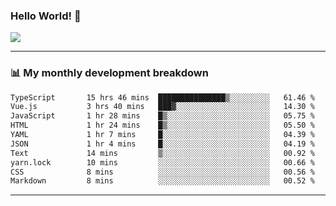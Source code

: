### Hello World! 👋

<a>
  <img align="center" src="https://github-readme-stats.vercel.app/api?username=megatunger&count_private=true&include_all_commits=true&bg_color=30,56CCF2,2F80ED&title_color=fff&text_color=fff" />
</a>

------
### 📊 My monthly development breakdown

<!--START_SECTION:waka-->

```txt
TypeScript       15 hrs 46 mins  ███████████████▒░░░░░░░░░   61.46 %
Vue.js           3 hrs 40 mins   ███▓░░░░░░░░░░░░░░░░░░░░░   14.30 %
JavaScript       1 hr 28 mins    █▒░░░░░░░░░░░░░░░░░░░░░░░   05.75 %
HTML             1 hr 24 mins    █▒░░░░░░░░░░░░░░░░░░░░░░░   05.50 %
YAML             1 hr 7 mins     █░░░░░░░░░░░░░░░░░░░░░░░░   04.39 %
JSON             1 hr 4 mins     █░░░░░░░░░░░░░░░░░░░░░░░░   04.19 %
Text             14 mins         ▒░░░░░░░░░░░░░░░░░░░░░░░░   00.92 %
yarn.lock        10 mins         ░░░░░░░░░░░░░░░░░░░░░░░░░   00.66 %
CSS              8 mins          ░░░░░░░░░░░░░░░░░░░░░░░░░   00.56 %
Markdown         8 mins          ░░░░░░░░░░░░░░░░░░░░░░░░░   00.52 %
```

<!--END_SECTION:waka-->

------
